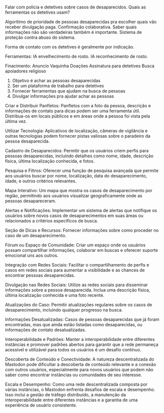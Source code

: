 Falar com policia e detetives sobre casos de desaparecidos.
Quais as ferramentas os detetives usam?

Algorítimo de prioridade de pessoas desaparecidas pra escolher quais vão receber divulgação paga.
Confirmação colaborativa.
Saber quais informações não são verdadeiras também é importante.
Sistema de proteção contra abuso do sistema.

Forma de contato com os detetives é geralmente por indicação.

Ferramentas:
IA envelhecimento de rosto.
IA reconhecimento de rosto.

Finacimento:
Anuncio
Vaquinha
Doações
Assinatura para detetives
Busca apoiadores religioso

1. Objetivo é achar as pessoas desaparecidas
2. Ser um plataforma de trabalho para detetives
3. Fornecer ferramentas que ajudam na busca de pessoas
4. Divulgar informações pra ajudar achar as pessoas

Criar e Distribuir Panfletos: Panfletos com a foto da pessoa, descrição e informações de contato para dicas podem ser uma ferramenta útil. Distribua-os em locais públicos e em áreas onde a pessoa foi vista pela última vez.

Utilizar Tecnologia: Aplicativos de localização, câmeras de vigilância e outras tecnologias podem fornecer pistas valiosas sobre o paradeiro da pessoa desaparecida.

Cadastro de Desaparecidos: Permitir que os usuários criem perfis para pessoas desaparecidas, incluindo detalhes como nome, idade, descrição física, última localização conhecida, e fotos.

Pesquisa e Filtros: Oferecer uma função de pesquisa avançada que permite aos usuários buscar por nome, localização, data do desaparecimento, idade, e outros critérios relevantes.

Mapa Interativo: Um mapa que mostra os casos de desaparecimento por região, permitindo aos usuários visualizar geograficamente onde as pessoas desapareceram.

Alertas e Notificações: Implementar um sistema de alertas que notifique os usuários sobre novos casos de desaparecimentos em suas áreas ou relacionados a critérios específicos de busca.

Seção de Dicas e Recursos: Fornecer informações sobre como proceder no caso de um desaparecimento.

Fórum ou Espaço de Comunidade: Criar um espaço onde os usuários possam compartilhar informações, colaborar em buscas e oferecer suporte emocional uns aos outros.

Integração com Redes Sociais: Facilitar o compartilhamento de perfis e casos em redes sociais para aumentar a visibilidade e as chances de encontrar pessoas desaparecidas.

Divulgação nas Redes Sociais: Utilize as redes sociais para disseminar informações sobre a pessoa desaparecida. Inclua uma descrição física, última localização conhecida e uma foto recente.

Atualizações do Caso: Permitir atualizações regulares sobre os casos de desaparecimento, incluindo qualquer progresso na busca.

Informações Desatualizadas: Casos de pessoas desaparecidas que já foram encontradas, mas que ainda estão listadas como desaparecidas, ou informações de contato desatualizadas.

Interoperabilidade e Padrões: Manter a interoperabilidade entre diferentes instâncias e promover padrões abertos para garantir que a rede permaneça acessível e utilizável para todos os usuários é um desafio contínuo.

Descoberta de Conteúdo e Conectividade: A natureza descentralizada do Mastodon pode dificultar a descoberta de conteúdo relevante e a conexão com outros usuários, especialmente para novos usuários que podem não saber como encontrar instâncias ou comunidades de seu interesse.

Escala e Desempenho: Como uma rede descentralizada composta por várias instâncias, o Mastodon enfrenta desafios de escala e desempenho. Isso inclui a gestão de tráfego distribuído, a manutenção da interoperabilidade entre diferentes instâncias e a garantia de uma experiência de usuário consistente.